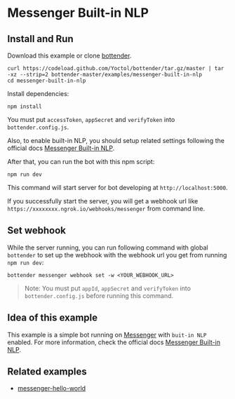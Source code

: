 # Messenger Built-in NLP

## Install and Run

Download this example or clone [bottender](https://github.com/Yoctol/bottender).

```
curl https://codeload.github.com/Yoctol/bottender/tar.gz/master | tar -xz --strip=2 bottender-master/examples/messenger-built-in-nlp
cd messenger-built-in-nlp
```

Install dependencies:

```
npm install
```

You must put `accessToken`, `appSecret` and `verifyToken` into `bottender.config.js`.

Also, to enable built-in NLP, you should setup related settings following the official docs [Messenger Built-in NLP](https://developers.facebook.com/docs/messenger-platform/built-in-nlp/).

After that, you can run the bot with this npm script:

```
npm run dev
```

This command will start server for bot developing at `http://localhost:5000`.

If you successfully start the server, you will get a webhook url like `https://xxxxxxxx.ngrok.io/webhooks/messenger` from command line.

## Set webhook

While the server running, you can run following command with global `bottender` to set up the webhook with the webhook url you get from running `npm run dev`:

```
bottender messenger webhook set -w <YOUR_WEBHOOK_URL>
```

> Note: You must put `appId`, `appSecret` and `verifyToken` into `bottender.config.js` before running this command.

## Idea of this example

This example is a simple bot running on [Messenger](https://www.messenger.com/) with `buit-in NLP` enabled.
For more information, check the official docs [Messenger Built-in NLP](https://developers.facebook.com/docs/messenger-platform/built-in-nlp/).

## Related examples

- [messenger-hello-world](../messenger-hello-world)

